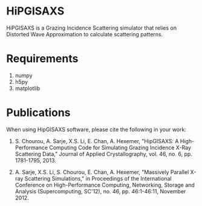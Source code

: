 # HiPGISAXS

HiPGISAXS is a Grazing Incidence Scattering simulator that relies on Distorted Wave Approximation to calculate scattering patterns.

# Requirements
1. numpy
2. h5py
3. matplotlib

# Publications
When using HipGISAXS software, please cite the following in your work:

1. S. Chourou, A. Sarje, X.S. Li, E. Chan, A. Hexemer, "HipGISAXS: A High-Performance Computing Code for Simulating Grazing Incidence X-Ray Scattering Data,"
   Journal of Applied Crystallography, vol. 46, no. 6, pp. 1781-1795, 2013.

3. A. Sarje, X.S. Li, S. Chourou, E. Chan, A. Hexemer, "Massively Parallel X-ray Scattering Simulations,"
   in Proceedings of the International Conference on High-Performance Computing, Networking, Storage and Analysis (Supercomputing, SC'12), no. 46, pp. 46:1-46:11, November 2012.
